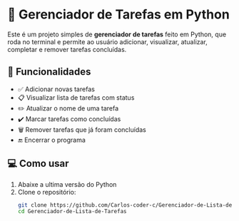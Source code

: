 # 📝 Gerenciador de Tarefas em Python

Este é um projeto simples de **gerenciador de tarefas** feito em Python, que roda no terminal e permite ao usuário adicionar, visualizar, atualizar, completar e remover tarefas concluídas.

## 🚀 Funcionalidades

- ✅ Adicionar novas tarefas
- 📋 Visualizar lista de tarefas com status
- ✏️ Atualizar o nome de uma tarefa
- ✔️ Marcar tarefas como concluídas
- 🗑️ Remover tarefas que já foram concluídas
- 🔚 Encerrar o programa

## 💻 Como usar

1. Abaixe a ultima versão do Python 
2. Clone o repositório:
   ```bash
   git clone https://github.com/Carlos-coder-c/Gerenciador-de-Lista-de-tarefas.git
   cd Gerenciador-de-Lista-de-Tarefas
